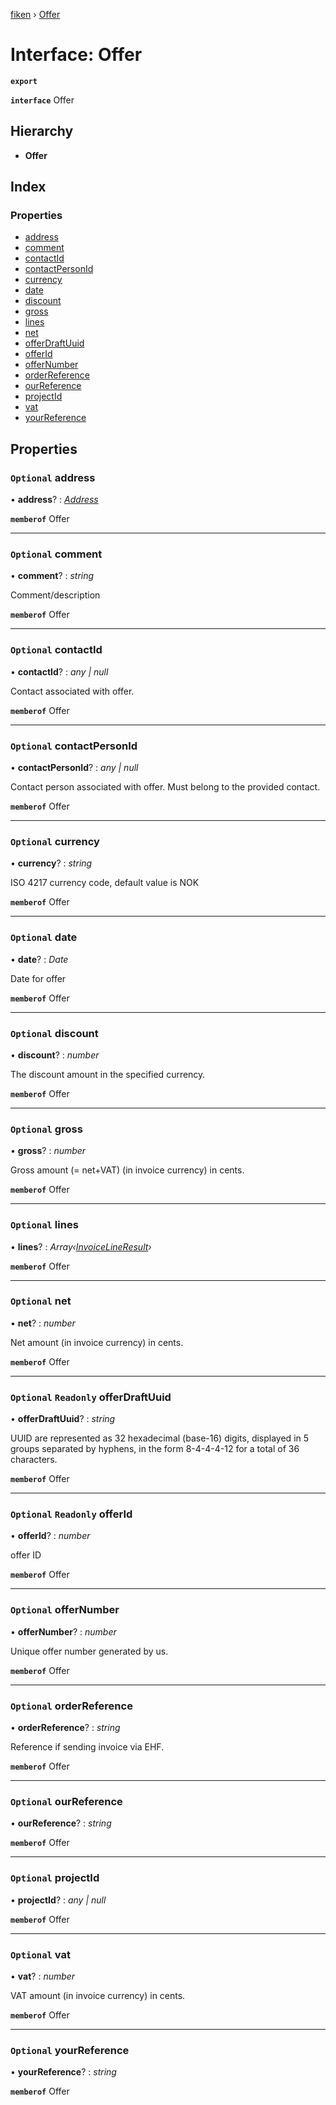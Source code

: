 [fiken](../README.md) › [Offer](offer.md)

# Interface: Offer

**`export`** 

**`interface`** Offer

## Hierarchy

* **Offer**

## Index

### Properties

* [address](offer.md#optional-address)
* [comment](offer.md#optional-comment)
* [contactId](offer.md#optional-contactid)
* [contactPersonId](offer.md#optional-contactpersonid)
* [currency](offer.md#optional-currency)
* [date](offer.md#optional-date)
* [discount](offer.md#optional-discount)
* [gross](offer.md#optional-gross)
* [lines](offer.md#optional-lines)
* [net](offer.md#optional-net)
* [offerDraftUuid](offer.md#optional-readonly-offerdraftuuid)
* [offerId](offer.md#optional-readonly-offerid)
* [offerNumber](offer.md#optional-offernumber)
* [orderReference](offer.md#optional-orderreference)
* [ourReference](offer.md#optional-ourreference)
* [projectId](offer.md#optional-projectid)
* [vat](offer.md#optional-vat)
* [yourReference](offer.md#optional-yourreference)

## Properties

### `Optional` address

• **address**? : *[Address](address.md)*

**`memberof`** Offer

___

### `Optional` comment

• **comment**? : *string*

Comment/description

**`memberof`** Offer

___

### `Optional` contactId

• **contactId**? : *any | null*

Contact associated with offer.

**`memberof`** Offer

___

### `Optional` contactPersonId

• **contactPersonId**? : *any | null*

Contact person associated with offer. Must belong to the provided contact.

**`memberof`** Offer

___

### `Optional` currency

• **currency**? : *string*

ISO 4217 currency code, default value is NOK

**`memberof`** Offer

___

### `Optional` date

• **date**? : *Date*

Date for offer

**`memberof`** Offer

___

### `Optional` discount

• **discount**? : *number*

The discount amount in the specified currency.

**`memberof`** Offer

___

### `Optional` gross

• **gross**? : *number*

Gross amount (= net+VAT) (in invoice currency) in cents.

**`memberof`** Offer

___

### `Optional` lines

• **lines**? : *Array‹[InvoiceLineResult](invoicelineresult.md)›*

**`memberof`** Offer

___

### `Optional` net

• **net**? : *number*

Net amount (in invoice currency) in cents.

**`memberof`** Offer

___

### `Optional` `Readonly` offerDraftUuid

• **offerDraftUuid**? : *string*

UUID are represented as 32 hexadecimal (base-16) digits, displayed in 5 groups separated by hyphens, in the form 8-4-4-4-12 for a total of 36 characters.

**`memberof`** Offer

___

### `Optional` `Readonly` offerId

• **offerId**? : *number*

offer ID

**`memberof`** Offer

___

### `Optional` offerNumber

• **offerNumber**? : *number*

Unique offer number generated by us.

**`memberof`** Offer

___

### `Optional` orderReference

• **orderReference**? : *string*

Reference if sending invoice via EHF.

**`memberof`** Offer

___

### `Optional` ourReference

• **ourReference**? : *string*

**`memberof`** Offer

___

### `Optional` projectId

• **projectId**? : *any | null*

**`memberof`** Offer

___

### `Optional` vat

• **vat**? : *number*

VAT amount (in invoice currency) in cents.

**`memberof`** Offer

___

### `Optional` yourReference

• **yourReference**? : *string*

**`memberof`** Offer
